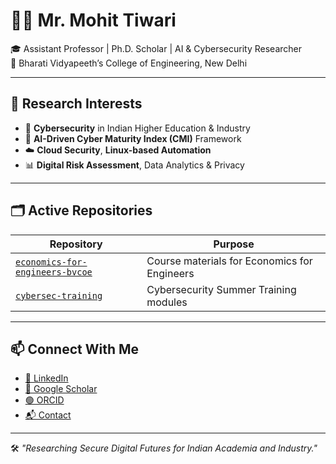 # 👨‍🏫 Mr. Mohit Tiwari

🎓 Assistant Professor | Ph.D. Scholar | AI & Cybersecurity Researcher  
📍 Bharati Vidyapeeth’s College of Engineering, New Delhi

---

## 🔬 Research Interests

- 🔐 **Cybersecurity** in Indian Higher Education & Industry
- 🧠 **AI-Driven Cyber Maturity Index (CMI)** Framework
- ☁️ **Cloud Security**, **Linux-based Automation**
- 📊 **Digital Risk Assessment**, Data Analytics & Privacy

---

## 🗂️ Active Repositories

| Repository | Purpose |
|------------|---------|
| [`economics-for-engineers-bvcoe`](https://github.com/profmohit-edu/economics-for-engineers-bvcoe) | Course materials for Economics for Engineers |
| [`cybersec-training`](https://github.com/profmohit-edu/cybersec-training) | Cybersecurity Summer Training modules |

---

## 📫 Connect With Me

- [🔗 LinkedIn](linkedin.com/in/mtiw)  
- [📘 Google Scholar](https://scholar.google.com/citations?user=ZFRPBBcAAAAJ)  
- [🟢 ORCID](https://orcid.org/0000-0003-1836-3451)  
- [📬 Contact](mailto:mohit.t.bvcoe@gmail.com)

---

🛠️ *"Researching Secure Digital Futures for Indian Academia and Industry."*
